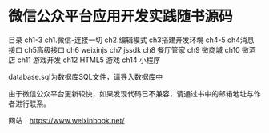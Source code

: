 # 微信公众平台应用开发实践随书源码
目录
ch1-3
    ch1.微信-连接一切
    ch2.编辑模式
    ch3搭建开发环境
ch4-5
    ch4消息接口
    ch5高级接口
ch6 weixinjs
ch7 jssdk
ch8 餐厅管家
ch9 微商城
ch10 微酒店
ch11 游戏开发
ch12 HTML5 游戏
ch14 小程序

database.sql为数据库SQL文件，请导入数据库中

由于微信公众平台更新较快，如果发现代码已不兼容，请通过书中的邮箱地址与作者进行联系。

网站：https://www.weixinbook.net/